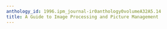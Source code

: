 ```yaml
---
anthology_id: 1996.ipm_journal-ir0anthology0volumeA32A5.14
title: A Guide to Image Processing and Picture Management
---
```

